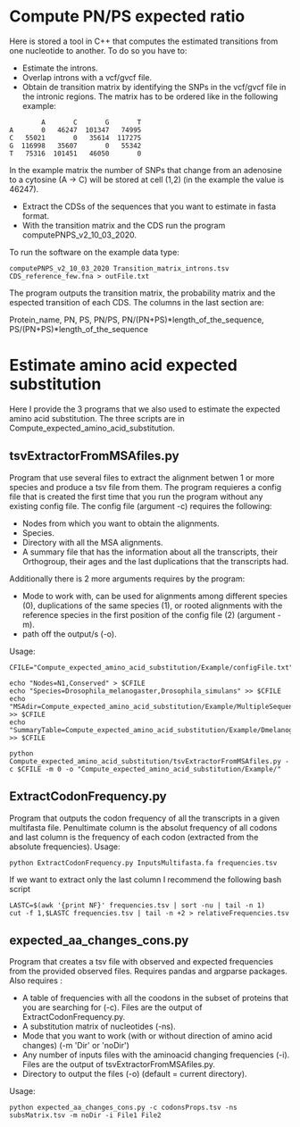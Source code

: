 # Compute PN/PS expected ratio

Here is stored a tool in C++ that computes the estimated transitions from one nucleotide to another. To do so you have to:

 - Estimate the introns.
 - Overlap introns with a vcf/gvcf file.
 - Obtain de transition matrix by identifying the SNPs in the vcf/gvcf file in the intronic regions. The matrix has to be ordered like in the following example:
 
 ```
         A       C       G       T
A       0   46247  101347   74995
C   55021       0   35614  117275
G  116998   35607       0   55342
T   75316  101451   46050       0
 ```
 
 In the example matrix the number of SNPs that change from an adenosine to a cytosine (A -> C) will be stored at cell (1,2) (in the example the value is 46247).
 
 - Extract the CDSs of the sequences that you want to estimate in fasta format.
 - With the transition matrix and the CDS run the program computePNPS_v2_10_03_2020.
 
To run the software on the example data type:

```
computePNPS_v2_10_03_2020 Transition_matrix_introns.tsv CDS_reference_few.fna > outFile.txt
```
The program outputs the transition matrix, the probability matrix and the espected transition of each CDS. The columns in the last section are: 

Protein_name, PN, PS, PN/PS, PN/(PN+PS)*length_of_the_sequence, PS/(PN+PS)*length_of_the_sequence

# Estimate amino acid expected substitution

Here I provide the 3 programs that we also used to estimate the expected amino acid substitution. The three scripts are in Compute_expected_amino_acid_substitution.

## tsvExtractorFromMSAfiles.py

Program that use several files to extract the alignment betwen 1 or more species and produce a tsv file from them. The program requieres a config file that is created the first time that you run the program without any existing config file.
The config file (argument -c) requires the following:
- Nodes from which you want to obtain the alignments.
- Species.
- Directory with all the MSA alignments.
- A summary file that has the information about all the transcripts, their Orthogroup, their ages and the last duplications that the transcripts had.

Additionally there is 2 more arguments requires by the program:
- Mode to work with, can be used for alignments among different species (0), duplications of the same species (1), or rooted alignments with the reference species in the first position of the config file (2) (argument -m).
- path off the output/s (-o).

Usage:

```
CFILE="Compute_expected_amino_acid_substitution/Example/configFile.txt"

echo "Nodes=N1,Conserved" > $CFILE
echo "Species=Drosophila_melanogaster,Drosophila_simulans" >> $CFILE
echo "MSAdir=Compute_expected_amino_acid_substitution/Example/MultipleSequenceAlignments/" >> $CFILE
echo "SummaryTable=Compute_expected_amino_acid_substitution/Example/Dmelanogaster_summary.tsv" >> $CFILE

python Compute_expected_amino_acid_substitution/tsvExtractorFromMSAfiles.py -c $CFILE -m 0 -o "Compute_expected_amino_acid_substitution/Example/"
```

## ExtractCodonFrequency.py

Program that outputs the codon frequency of all the transcripts in a given multifasta file. Penultimate column is the absolut frequency of all codons and last column is the frequency of each codon (extracted from the absolute frequencies). Usage:

```
python ExtractCodonFrequency.py InputsMultifasta.fa frequencies.tsv
```

If we want to extract only the last column I recommend the following bash script

```
LASTC=$(awk '{print NF}' frequencies.tsv | sort -nu | tail -n 1)
cut -f 1,$LASTC frequencies.tsv | tail -n +2 > relativeFrequencies.tsv
```

## expected_aa_changes_cons.py

Program that creates a tsv file with observed and expected frequencies from the provided observed files.
Requires pandas and argparse packages.
Also requires :
- A table of frequencies with all the coodons in the subset of proteins that you are searching for (-c). Files are the output of ExtractCodonFrequency.py.
- A substitution matrix of nucleotides (-ns). 
- Mode that you want to work (with or without direction of amino acid changes) (-m 'Dir' or 'noDir')
- Any number of inputs files with the aminoacid changing frequencies (-i). Files are the output of tsvExtractorFromMSAfiles.py.
- Directory to output the files (-o) (default = current directory).

Usage:

```
python expected_aa_changes_cons.py -c codonsProps.tsv -ns subsMatrix.tsv -m noDir -i File1 File2 
```


